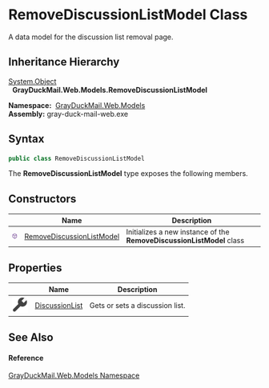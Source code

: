 RemoveDiscussionListModel Class
===============================
A data model for the discussion list removal page.


Inheritance Hierarchy
---------------------
[System.Object][1]  
  **GrayDuckMail.Web.Models.RemoveDiscussionListModel**  

  **Namespace:**  [GrayDuckMail.Web.Models][2]  
  **Assembly:** gray-duck-mail-web.exe

Syntax
------

```csharp
public class RemoveDiscussionListModel
```

The **RemoveDiscussionListModel** type exposes the following members.


Constructors
------------

|                  | Name                           | Description                                                           |
| ---------------- | ------------------------------ | --------------------------------------------------------------------- |
| ![Public method] | [RemoveDiscussionListModel][3] | Initializes a new instance of the **RemoveDiscussionListModel** class |


Properties
----------

|                    | Name                | Description                     |
| ------------------ | ------------------- | ------------------------------- |
| ![Public property] | [DiscussionList][4] | Gets or sets a discussion list. |


See Also
--------

#### Reference
[GrayDuckMail.Web.Models Namespace][2]  

[1]: https://docs.microsoft.com/dotnet/api/system.object
[2]: ../README.md
[3]: _ctor.md
[4]: DiscussionList.md
[Public method]: ../../icons/pubmethod.svg "Public method"
[Public property]: ../../icons/pubproperty.svg "Public property"